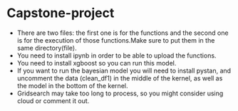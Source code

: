 # Capstone-project

* There are two files: the first one is for the functions and the second one is for the execution of those functions.Make sure to put them in the same directory(file).
* You need to install ipynb in order to be able to upload the functions.
* You need to install xgboost so you can run this model.
* If you want to run the bayesian model you will need to install pystan, and uncomment the data (clean_df1) in the middle of the kernel, as well as the model in the bottom of the kernel.
* Gridsearch may take too long to process, so you might consider using cloud or comment it out.
